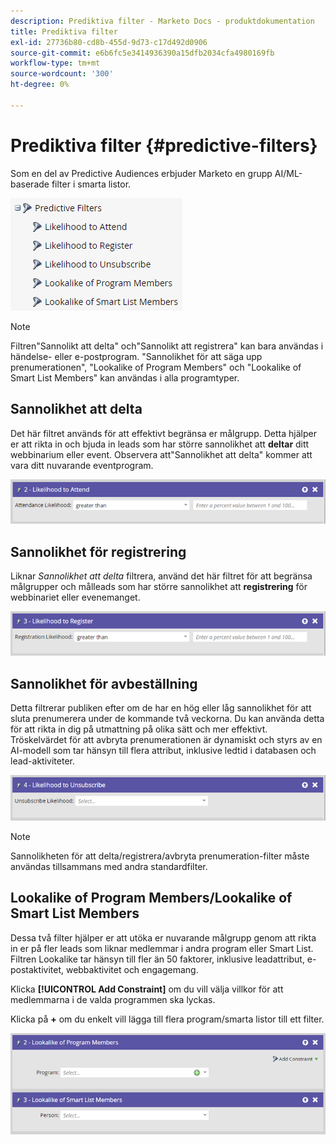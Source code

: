 ```yaml
---
description: Prediktiva filter - Marketo Docs - produktdokumentation
title: Prediktiva filter
exl-id: 27736b80-cd8b-455d-9d73-c17d492d0906
source-git-commit: e6b6fc5e3414936390a15dfb2034cfa4980169fb
workflow-type: tm+mt
source-wordcount: '300'
ht-degree: 0%

---
```


# Prediktiva filter {#predictive-filters}

Som en del av Predictive Audiences erbjuder Marketo en grupp AI/ML-baserade filter i smarta listor.

![Bild ett](assets/predictive-filters-1.png)

>[!NOTE]
>
>Filtren&quot;Sannolikt att delta&quot; och&quot;Sannolikt att registrera&quot; kan bara användas i händelse- eller e-postprogram. &quot;Sannolikhet för att säga upp prenumerationen&quot;, &quot;Lookalike of Program Members&quot; och &quot;Lookalike of Smart List Members&quot; kan användas i alla programtyper.

## Sannolikhet att delta

Det här filtret används för att effektivt begränsa er målgrupp. Detta hjälper er att rikta in och bjuda in leads som har större sannolikhet att **deltar** ditt webbinarium eller event. Observera att&quot;Sannolikhet att delta&quot; kommer att vara ditt nuvarande eventprogram.

![Bild två](assets/predictive-filters-2.png)

## Sannolikhet för registrering

Liknar _Sannolikhet att delta_ filtrera, använd det här filtret för att begränsa målgrupper och målleads som har större sannolikhet att **registrering** för webbinariet eller evenemanget.

![Bild tre](assets/predictive-filters-3.png)

## Sannolikhet för avbeställning

Detta filtrerar publiken efter om de har en hög eller låg sannolikhet för att sluta prenumerera under de kommande två veckorna. Du kan använda detta för att rikta in dig på utmattning på olika sätt och mer effektivt. Tröskelvärdet för att avbryta prenumerationen är dynamiskt och styrs av en AI-modell som tar hänsyn till flera attribut, inklusive ledtid i databasen och lead-aktiviteter.

![Bild fyra](assets/predictive-filters-4.png)

>[!NOTE]
>
>Sannolikheten för att delta/registrera/avbryta prenumeration-filter måste användas tillsammans med andra standardfilter.

## Lookalike of Program Members/Lookalike of Smart List Members

Dessa två filter hjälper er att utöka er nuvarande målgrupp genom att rikta in er på fler leads som liknar medlemmar i andra program eller Smart List. Filtren Lookalike tar hänsyn till fler än 50 faktorer, inklusive leadattribut, e-postaktivitet, webbaktivitet och engagemang.

Klicka **[!UICONTROL Add Constraint]** om du vill välja villkor för att medlemmarna i de valda programmen ska lyckas.

Klicka på **+** om du enkelt vill lägga till flera program/smarta listor till ett filter.

![Bild fem](assets/predictive-filters-5.png)

